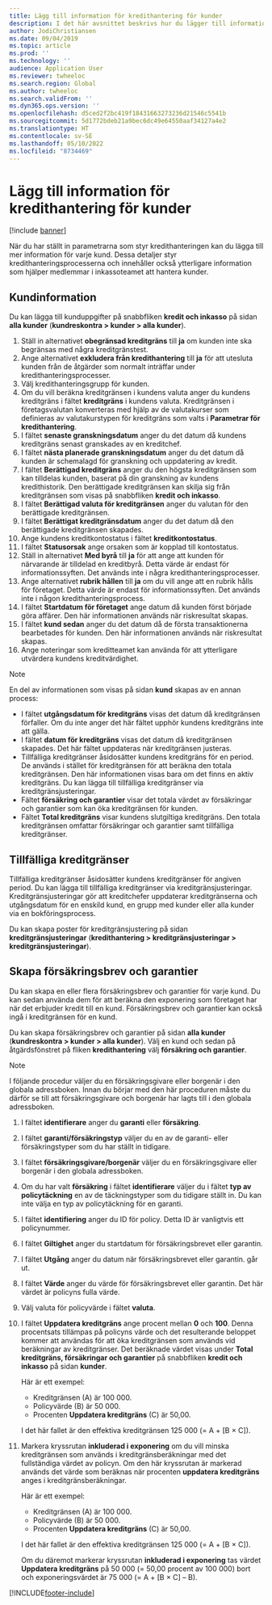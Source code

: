 ```yaml
---
title: Lägg till information för kredithantering för kunder
description: I det här avsnittet beskrivs hur du lägger till information om kredithantering för en kund.
author: JodiChristiansen
ms.date: 09/04/2019
ms.topic: article
ms.prod: ''
ms.technology: ''
audience: Application User
ms.reviewer: twheeloc
ms.search.region: Global
ms.author: twheeloc
ms.search.validFrom: ''
ms.dyn365.ops.version: ''
ms.openlocfilehash: d5ced2f2bc419f18431663273236d21546c5541b
ms.sourcegitcommit: 5d1772bdeb21a9bec6dc49e64550aaf34127a4e2
ms.translationtype: HT
ms.contentlocale: sv-SE
ms.lasthandoff: 05/10/2022
ms.locfileid: "8734469"
---
```

# <a name="add-credit-management-information-for-customers"></a>Lägg till information för kredithantering för kunder

[!include [banner](../includes/banner.md)]

När du har ställt in parametrarna som styr kredithanteringen kan du lägga till mer information för varje kund. Dessa detaljer styr kredithanteringsprocesserna och innehåller också ytterligare information som hjälper medlemmar i inkassoteamet att hantera kunder.

## <a name="customer-information"></a>Kundinformation

Du kan lägga till kunduppgifter på snabbfliken **kredit och inkasso** på sidan **alla kunder** (**kundreskontra \> kunder \> alla kunder**).

1. Ställ in alternativet **obegränsad kreditgräns** till **ja** om kunden inte ska begränsas med några kreditgränstest.
2. Ange alternativet **exkludera från kredithantering** till **ja** för att utesluta kunden från de åtgärder som normalt inträffar under kredithanteringsprocesser.
3. Välj kredithanteringsgrupp för kunden.
4. Om du vill beräkna kreditgränsen i kundens valuta anger du kundens kreditgräns i fältet **kreditgräns** i kundens valuta. Kreditgränsen i företagsvalutan konverteras med hjälp av de valutakurser som definieras av valutakurstypen för kreditgräns som valts i **Parametrar för kredithantering**.
5. I fältet **senaste granskningsdatum** anger du det datum då kundens kreditgräns senast granskades av en kreditchef.
6. I fältet **nästa planerade granskningsdatum** anger du det datum då kunden är schemalagd för granskning och uppdatering av kredit.
7. I fältet **Berättigad kreditgräns** anger du den högsta kreditgränsen som kan tilldelas kunden, baserat på din granskning av kundens kredithistorik. Den berättigade kreditgränsen kan skilja sig från kreditgränsen som visas på snabbfliken **kredit och inkasso**.
8. I fältet **Berättigad valuta för kreditgränsen** anger du valutan för den berättigade kreditgränsen.
9. I fältet **Berättigat kreditgränsdatum** anger du det datum då den berättigade kreditgränsen skapades.
10. Ange kundens kreditkontostatus i fältet **kreditkontostatus**.
11. I fältet **Statusorsak** ange orsaken som är kopplad till kontostatus.
12. Ställ in alternativet **Med byrå** till **ja** för att ange att kunden för närvarande är tilldelad en kreditbyrå. Detta värde är endast för informationssyften. Det används inte i några kredithanteringsprocesser.
13. Ange alternativet **rubrik hållen** till **ja** om du vill ange att en rubrik hålls för företaget. Detta värde är endast för informationssyften. Det används inte i någon kredithanteringsprocess.
14. I fältet **Startdatum för företaget** ange datum då kunden först började göra affärer. Den här informationen används när riskresultat skapas.
15. I fältet **kund sedan** anger du det datum då de första transaktionerna bearbetades för kunden. Den här informationen används när riskresultat skapas.
16. Ange noteringar som kreditteamet kan använda för att ytterligare utvärdera kundens kreditvärdighet.

> [!Note] 
> En del av informationen som visas på sidan **kund** skapas av en annan process:

- I fältet **utgångsdatum för kreditgräns** visas det datum då kreditgränsen förfaller. Om du inte anger det här fältet upphör kundens kreditgräns inte att gälla.
- I fältet **datum för kreditgräns** visas det datum då kreditgränsen skapades. Det här fältet uppdateras när kreditgränsen justeras.
- Tillfälliga kreditgränser åsidosätter kundens kreditgräns för en period. De används i stället för kreditgränsen för att beräkna den totala kreditgränsen. Den här informationen visas bara om det finns en aktiv kreditgräns. Du kan lägga till tillfälliga kreditgränser via kreditgränsjusteringar.
- Fältet **försäkring och garantier** visar det totala värdet av försäkringar och garantier som kan öka kreditgränsen för kunden.
- Fältet **Total kreditgräns** visar kundens slutgiltiga kreditgräns. Den totala kreditgränsen omfattar försäkringar och garantier samt tillfälliga kreditgränser.

## <a name="temporary-credit-limits"></a>Tillfälliga kreditgränser

Tillfälliga kreditgränser åsidosätter kundens kreditgränser för angiven period. Du kan lägga till tillfälliga kreditgränser via kreditgränsjusteringar. Kreditgränsjusteringar gör att kreditchefer uppdaterar kreditgränserna och utgångsdatum för en enskild kund, en grupp med kunder eller alla kunder via en bokföringsprocess.

Du kan skapa poster för kreditgränsjustering på sidan **kreditgränsjusteringar** (**kredithantering \> kreditgränsjusteringar \> kreditgränsjusteringar**).

## <a name="create-insurance-policies-and-guarantees"></a>Skapa försäkringsbrev och garantier

Du kan skapa en eller flera försäkringsbrev och garantier för varje kund. Du kan sedan använda dem för att beräkna den exponering som företaget har när det erbjuder kredit till en kund. Försäkringsbrev och garantier kan också ingå i kreditgränsen för en kund.

Du kan skapa försäkringsbrev och garantier på sidan **alla kunder** (**kundreskontra \> kunder \> alla kunder**). Välj en kund och sedan på åtgärdsfönstret på fliken **kredithantering** välj **försäkring och garantier**.

> [!NOTE]
> I följande procedur väljer du en försäkringsgivare eller borgenär i den globala adressboken. Innan du börjar med den här proceduren måste du därför se till att försäkringsgivare och borgenär har lagts till i den globala adressboken.

1. I fältet **identifierare** anger du **garanti** eller **försäkring**.
2. I fältet **garanti/försäkringstyp** väljer du en av de garanti- eller försäkringstyper som du har ställt in tidigare.
3. I fältet **försäkringsgivare/borgenär** väljer du en försäkringsgivare eller borgenär i den globala adressboken. 
4. Om du har valt **försäkring** i fältet **identifierare** väljer du i fältet **typ av policytäckning** en av de täckningstyper som du tidigare ställt in. Du kan inte välja en typ av policytäckning för en garanti.
5. I fältet **identifiering** anger du ID för policy. Detta ID är vanligtvis ett policynummer.
6. I fältet **Giltighet** anger du startdatum för försäkringsbrevet eller garantin.
7. I fältet **Utgång** anger du datum när försäkringsbrevet eller garantin. går ut.
8. I fältet **Värde** anger du värde för försäkringsbrevet eller garantin. Det här värdet är policyns fulla värde.
9. Välj valuta för policyvärde i fältet **valuta**. 
10. I fältet **Uppdatera kreditgräns** ange procent mellan **0** och **100**. Denna procentsats tillämpas på policyns värde och det resulterande beloppet kommer att användas för att öka kreditgränsen som används vid beräkningar av kreditgränser. Det beräknade värdet visas under **Total kreditgräns, försäkringar och garantier** på snabbfliken **kredit och inkasso** på sidan **kunder**.

    Här är ett exempel:

    - Kreditgränsen (A) är 100 000.
    - Policyvärde (B) är 50 000.
    - Procenten **Uppdatera kreditgräns** (C) är 50,00.
    
    I det här fallet är den effektiva kreditgränsen 125 000 (= A + \[B × C\]).

11. Markera kryssrutan **inkluderad i exponering** om du vill minska kreditgränsen som används i kreditgränsberäkningar med det fullständiga värdet av policyn. Om den här kryssrutan är markerad används det värde som beräknas när procenten **uppdatera kreditgräns** anges i kreditgränsberäkningar.

    Här är ett exempel:

    - Kreditgränsen (A) är 100 000.
    - Policyvärde (B) är 50 000.
    - Procenten **Uppdatera kreditgräns** (C) är 50,00.

    I det här fallet är den effektiva kreditgränsen 125 000 (= A + \[B × C\]).
    
    Om du däremot markerar kryssrutan **inkluderad i exponering** tas värdet **Uppdatera kreditgräns** på 50 000 (= 50,00 procent av 100 000) bort och exponeringsvärdet är 75 000 (= A + \[B × C\] – B).


[!INCLUDE[footer-include](../../includes/footer-banner.md)]
